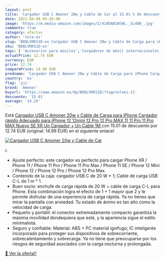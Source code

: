 ```yaml
---
layout: post
title: 'Cargador USB C Amoner 20w y Cable de Car al 15.01 % de descuento'
date: 2021-04-08 05:26:40
image: 'https://m.media-amazon.com/images/I/419DAB1WlWL._SL400_.jpg'
comments: true
category: ofertas
author: 'tole.es'
slug: 'B08LVRKS1D-es Cargador USB C Amoner 20w y Cable de Carga para iPhone...'
sku: 'B08LVRKS1D-es'
tags: [ 'Accesorios para móviles','Cargadores de móvil internacionales','Cargadores para móviles','Comunicación móvil y accesorios','Electrónica','amoner','iphone', ]
actualPrice: 12.74 EUR
currency: EUR
price: 12.74
comparePrice: 14.99 EUR
prodname: 'Cargador USB C Amoner 20w y Cable de Carga para iPhone Cargador rápido Adecuado para iPhone 12 12mini  12 Pro  12 Pro MAX  11 11 Pro  11 Pro MAX  Nuevo SE  XR  Un Cargador + Un Cable 1M '
country: 'es'
flag: '🇪🇸'
brand: 'Amoner'
buyurl: 'https://www.amazon.es/dp/B08LVRKS1D/?tag=tolees-21'
descuento: '15.01'
average: '14.24'
---
```


Está [Cargador USB C Amoner 20w y Cable de Carga para iPhone Cargador rápido Adecuado para iPhone 12 12mini  12 Pro  12 Pro MAX  11 11 Pro  11 Pro MAX  Nuevo SE  XR  Un Cargador + Un Cable 1M ](https://www.amazon.es/dp/B08LVRKS1D/?tag=tolees-21) con 15.01 de descuento por 12.74 EUR (original: 14.99 EUR) en el siguiente enlace!

[![Cargador USB C Amoner 20w y Cable de Car](https://m.media-amazon.com/images/I/419DAB1WlWL._SL400_.jpg)](https://www.amazon.es/dp/B08LVRKS1D/?tag=tolees-21)

ℹ️:

- Ajuste perfecto: este cargador es perfecto para cargar Phone XR / Phone 11 / Phone 11 Pro / Phone 11 Pro Max / Phone 11 SE / Phone 12 Mini / Phone 12 / Phone 12 Pro / Phone 12 Pro Max.
- Contenido de la caja: cargador USB C de 20 W * 1; Cable de carga USB C-L de 1 m * 1.
- Buen socio: enchufe de carga rápida de 20 W + cable de carga C-L para Phone. Esta combinación logra el efecto de 1 + 1 mayor que 2 y le permite disfrutar de una experiencia de carga rápida. Ya no tienes que mirar la pantalla con ansiedad. Tu estado de ánimo es tan alto como la velocidad de carga.
- Pequeño y portátil: el conector extremadamente compacto garantiza la máxima movilidad dondequiera que esté, y la apariencia sigue el estilo minimalista.
- Seguro y confiable: Material: ABS + PC material ignífugo; IC inteligente incorporado para proteger sus dispositivos de sobrecorriente, sobrecalentamiento y sobrecarga. Ya no tiene que preocuparse por los riesgos de seguridad asociados con la carga nocturna y prolongada.

[🛒 Ver la oferta!!](https://www.amazon.es/dp/B08LVRKS1D/?tag=tolees-21)
